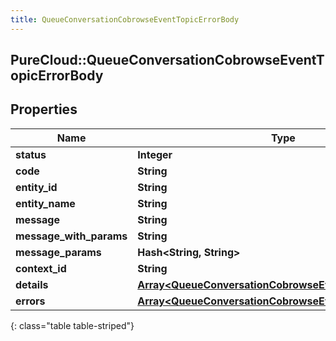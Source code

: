 ```yaml
---
title: QueueConversationCobrowseEventTopicErrorBody
---
```

## PureCloud::QueueConversationCobrowseEventTopicErrorBody

## Properties

|Name | Type | Description | Notes|
|------------ | ------------- | ------------- | -------------|
| **status** | **Integer** |  | [optional] |
| **code** | **String** |  | [optional] |
| **entity_id** | **String** |  | [optional] |
| **entity_name** | **String** |  | [optional] |
| **message** | **String** |  | [optional] |
| **message_with_params** | **String** |  | [optional] |
| **message_params** | **Hash&lt;String, String&gt;** |  | [optional] |
| **context_id** | **String** |  | [optional] |
| **details** | [**Array&lt;QueueConversationCobrowseEventTopicDetail&gt;**](QueueConversationCobrowseEventTopicDetail.html) |  | [optional] |
| **errors** | [**Array&lt;QueueConversationCobrowseEventTopicErrorBody&gt;**](QueueConversationCobrowseEventTopicErrorBody.html) |  | [optional] |
{: class="table table-striped"}


